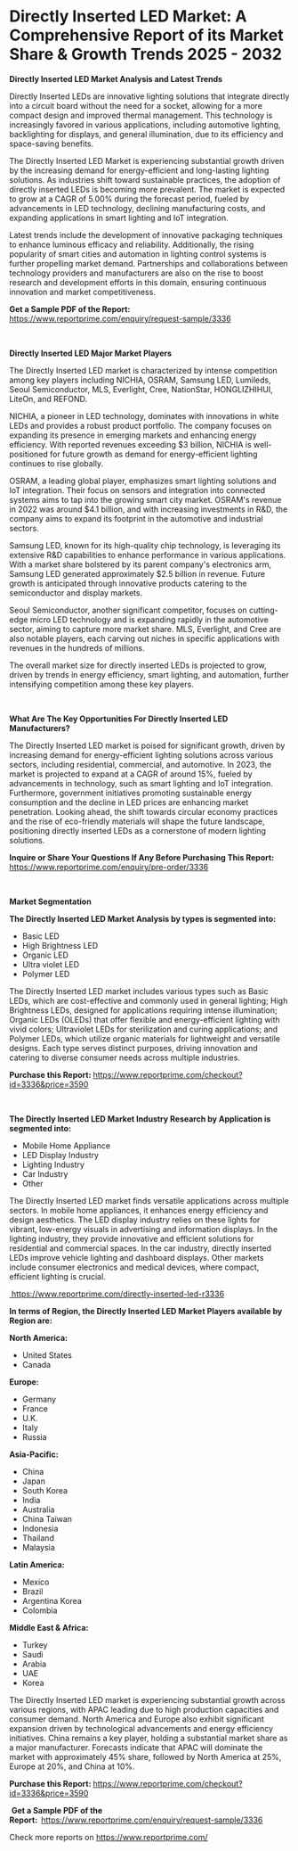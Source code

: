 <p><h1>Directly Inserted LED Market: A Comprehensive Report of its Market Share & Growth Trends 2025 - 2032</h1></p><p><strong>Directly Inserted LED Market Analysis and Latest Trends</strong></p>
<p><p>Directly Inserted LEDs are innovative lighting solutions that integrate directly into a circuit board without the need for a socket, allowing for a more compact design and improved thermal management. This technology is increasingly favored in various applications, including automotive lighting, backlighting for displays, and general illumination, due to its efficiency and space-saving benefits.</p><p>The Directly Inserted LED Market is experiencing substantial growth driven by the increasing demand for energy-efficient and long-lasting lighting solutions. As industries shift toward sustainable practices, the adoption of directly inserted LEDs is becoming more prevalent. The market is expected to grow at a CAGR of 5.00% during the forecast period, fueled by advancements in LED technology, declining manufacturing costs, and expanding applications in smart lighting and IoT integration.</p><p>Latest trends include the development of innovative packaging techniques to enhance luminous efficacy and reliability. Additionally, the rising popularity of smart cities and automation in lighting control systems is further propelling market demand. Partnerships and collaborations between technology providers and manufacturers are also on the rise to boost research and development efforts in this domain, ensuring continuous innovation and market competitiveness.</p></p>
<p><strong>Get a Sample PDF of the Report:&nbsp;</strong> <a href="https://www.reportprime.com/enquiry/request-sample/3336?utm_campaign=3217&utm_medium=2&utm_source=Github&utm_content=ia&utm_term=18032025&utm_id=directly-inserted-led">https://www.reportprime.com/enquiry/request-sample/3336</a></p>
<p>&nbsp;</p>
<p><strong>Directly Inserted LED Major Market Players</strong></p>
<p><p>The Directly Inserted LED market is characterized by intense competition among key players including NICHIA, OSRAM, Samsung LED, Lumileds, Seoul Semiconductor, MLS, Everlight, Cree, NationStar, HONGLIZHIHUI, LiteOn, and REFOND. </p><p>NICHIA, a pioneer in LED technology, dominates with innovations in white LEDs and provides a robust product portfolio. The company focuses on expanding its presence in emerging markets and enhancing energy efficiency. With reported revenues exceeding $3 billion, NICHIA is well-positioned for future growth as demand for energy-efficient lighting continues to rise globally.</p><p>OSRAM, a leading global player, emphasizes smart lighting solutions and IoT integration. Their focus on sensors and integration into connected systems aims to tap into the growing smart city market. OSRAM's revenue in 2022 was around $4.1 billion, and with increasing investments in R&D, the company aims to expand its footprint in the automotive and industrial sectors.</p><p>Samsung LED, known for its high-quality chip technology, is leveraging its extensive R&D capabilities to enhance performance in various applications. With a market share bolstered by its parent company's electronics arm, Samsung LED generated approximately $2.5 billion in revenue. Future growth is anticipated through innovative products catering to the semiconductor and display markets.</p><p>Seoul Semiconductor, another significant competitor, focuses on cutting-edge micro LED technology and is expanding rapidly in the automotive sector, aiming to capture more market share. MLS, Everlight, and Cree are also notable players, each carving out niches in specific applications with revenues in the hundreds of millions.</p><p>The overall market size for directly inserted LEDs is projected to grow, driven by trends in energy efficiency, smart lighting, and automation, further intensifying competition among these key players.</p></p>
<p>&nbsp;</p>
<p><strong>What Are The Key Opportunities For Directly Inserted LED Manufacturers?</strong></p>
<p><p>The Directly Inserted LED market is poised for significant growth, driven by increasing demand for energy-efficient lighting solutions across various sectors, including residential, commercial, and automotive. In 2023, the market is projected to expand at a CAGR of around 15%, fueled by advancements in technology, such as smart lighting and IoT integration. Furthermore, government initiatives promoting sustainable energy consumption and the decline in LED prices are enhancing market penetration. Looking ahead, the shift towards circular economy practices and the rise of eco-friendly materials will shape the future landscape, positioning directly inserted LEDs as a cornerstone of modern lighting solutions.</p></p>
<p><strong>Inquire or Share Your Questions If Any Before Purchasing This Report:</strong> <a href="https://www.reportprime.com/enquiry/pre-order/3336?utm_campaign=3217&utm_medium=2&utm_source=Github&utm_content=ia&utm_term=18032025&utm_id=directly-inserted-led">https://www.reportprime.com/enquiry/pre-order/3336</a></p>
<p>&nbsp;</p>
<p><strong>Market Segmentation</strong></p>
<p><strong>The Directly Inserted LED Market Analysis by types is segmented into:</strong></p>
<p><ul><li>Basic LED</li><li>High Brightness LED</li><li>Organic LED</li><li>Ultra violet LED</li><li>Polymer LED</li></ul></p>
<p><p>The Directly Inserted LED market includes various types such as Basic LEDs, which are cost-effective and commonly used in general lighting; High Brightness LEDs, designed for applications requiring intense illumination; Organic LEDs (OLEDs) that offer flexible and energy-efficient lighting with vivid colors; Ultraviolet LEDs for sterilization and curing applications; and Polymer LEDs, which utilize organic materials for lightweight and versatile designs. Each type serves distinct purposes, driving innovation and catering to diverse consumer needs across multiple industries.</p></p>
<p><strong>Purchase this Report:&nbsp;</strong><a href="https://www.reportprime.com/checkout?id=3336&price=3590&utm_campaign=3217&utm_medium=2&utm_source=Github&utm_content=ia&utm_term=18032025&utm_id=directly-inserted-led">https://www.reportprime.com/checkout?id=3336&price=3590</a></p>
<p>&nbsp;</p>
<p><strong>The Directly Inserted LED Market Industry Research by Application is segmented into:</strong></p>
<p><ul><li>Mobile Home Appliance</li><li>LED Display Industry</li><li>Lighting Industry</li><li>Car Industry</li><li>Other</li></ul></p>
<p><p>The Directly Inserted LED market finds versatile applications across multiple sectors. In mobile home appliances, it enhances energy efficiency and design aesthetics. The LED display industry relies on these lights for vibrant, low-energy visuals in advertising and information displays. In the lighting industry, they provide innovative and efficient solutions for residential and commercial spaces. In the car industry, directly inserted LEDs improve vehicle lighting and dashboard displays. Other markets include consumer electronics and medical devices, where compact, efficient lighting is crucial.</p></p>
<p><a href="https://www.reportprime.com/directly-inserted-led-r3336?utm_campaign=3217&utm_medium=2&utm_source=Github&utm_content=ia&utm_term=18032025&utm_id=directly-inserted-led">&nbsp;https://www.reportprime.com/directly-inserted-led-r3336</a></p>
<p><strong>In terms of Region, the Directly Inserted LED Market Players available by Region are:</strong></p>
<p>
    <p> <strong> North America: </strong>
        <ul>
            <li>United States</li>
            <li>Canada</li>
        </ul>
        </p> 
    <p> <strong> Europe: </strong>
        <ul>
            <li>Germany</li>
            <li>France</li>
            <li>U.K.</li>
            <li>Italy</li>
            <li>Russia</li>
        </ul>
        </p> 
    <p> <strong> Asia-Pacific: </strong>
        <ul>
            <li>China</li>
            <li>Japan</li>
            <li>South Korea</li>
            <li>India</li>
            <li>Australia</li>
            <li>China Taiwan</li>
            <li>Indonesia</li>
            <li>Thailand</li>
            <li>Malaysia</li>
        </ul>
        </p> 
    <p> <strong> Latin America: </strong>
        <ul>
            <li>Mexico</li>
            <li>Brazil</li>
            <li>Argentina Korea</li>
            <li>Colombia</li>
        </ul>
        </p> 
    <p> <strong> Middle East & Africa: </strong>
        <ul>
            <li>Turkey</li>
            <li>Saudi</li>
            <li>Arabia</li>
            <li>UAE</li>
            <li>Korea</li>
        </ul>
    </p>
    </p>
<p><p>The Directly Inserted LED market is experiencing substantial growth across various regions, with APAC leading due to high production capacities and consumer demand. North America and Europe also exhibit significant expansion driven by technological advancements and energy efficiency initiatives. China remains a key player, holding a substantial market share as a major manufacturer. Forecasts indicate that APAC will dominate the market with approximately 45% share, followed by North America at 25%, Europe at 20%, and China at 10%.</p></p>
<p><strong>Purchase this Report: </strong><a href="https://www.reportprime.com/checkout?id=3336&price=3590&utm_campaign=3217&utm_medium=2&utm_source=Github&utm_content=ia&utm_term=18032025&utm_id=directly-inserted-led">https://www.reportprime.com/checkout?id=3336&price=3590</a></p>
<p>&nbsp;<strong>Get a Sample PDF of the Report:&nbsp;&nbsp;</strong><a href="https://www.reportprime.com/enquiry/request-sample/3336?utm_campaign=3217&utm_medium=2&utm_source=Github&utm_content=ia&utm_term=18032025&utm_id=directly-inserted-led">https://www.reportprime.com/enquiry/request-sample/3336</a></p>
<p><strong></strong></p>
<p>Check more reports on <a href="https://www.reportprime.com/?utm_campaign=3217&utm_medium=2&utm_source=Github&utm_content=ia&utm_term=18032025&utm_id=directly-inserted-led">https://www.reportprime.com/</a></p>
